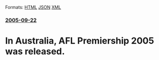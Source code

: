 
Formats: [HTML](/news/2005/09/22/in-australia-afl-premiership-2005-was-released.html)  [JSON](/news/2005/09/22/in-australia-afl-premiership-2005-was-released.json)  [XML](/news/2005/09/22/in-australia-afl-premiership-2005-was-released.xml)  

### [2005-09-22](/news/2005/09/22/index.md)

##### 
#  In Australia, AFL Premiership 2005 was released.



